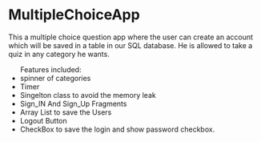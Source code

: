 # MultipleChoiceApp
This a multiple choice question app where the user can create an account which will be saved in a table in our SQL database.
He is allowed to take a quiz in any category he wants.
<ul>
  Features included:
<li>spinner of categories</li>
<li>Timer</li>
<li>Singelton class to avoid the memory leak</li>
<li>Sign_IN And Sign_Up Fragments</li>
<li>Array List to save the Users</li>
<li>Logout Button</li>
<li>CheckBox to save the login and show password checkbox.</li>
</ul>
